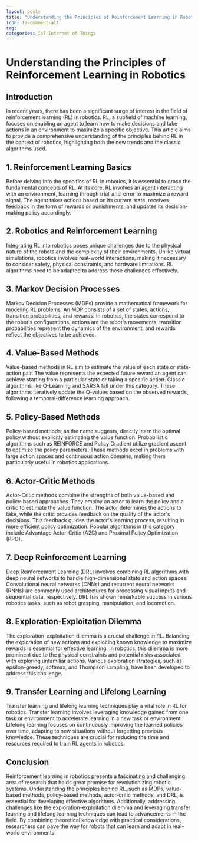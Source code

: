 ```yaml
---
layout: posts
title: "Understanding the Principles of Reinforcement Learning in Robotics"
icon: fa-comment-alt
tag:      
categories: IoT Internet of Things
---
```



# Understanding the Principles of Reinforcement Learning in Robotics

## Introduction

In recent years, there has been a significant surge of interest in the field of reinforcement learning (RL) in robotics. RL, a subfield of machine learning, focuses on enabling an agent to learn how to make decisions and take actions in an environment to maximize a specific objective. This article aims to provide a comprehensive understanding of the principles behind RL in the context of robotics, highlighting both the new trends and the classic algorithms used.

## 1. Reinforcement Learning Basics

Before delving into the specifics of RL in robotics, it is essential to grasp the fundamental concepts of RL. At its core, RL involves an agent interacting with an environment, learning through trial-and-error to maximize a reward signal. The agent takes actions based on its current state, receives feedback in the form of rewards or punishments, and updates its decision-making policy accordingly.

## 2. Robotics and Reinforcement Learning

Integrating RL into robotics poses unique challenges due to the physical nature of the robots and the complexity of their environments. Unlike virtual simulations, robotics involves real-world interactions, making it necessary to consider safety, physical constraints, and hardware limitations. RL algorithms need to be adapted to address these challenges effectively.

## 3. Markov Decision Processes

Markov Decision Processes (MDPs) provide a mathematical framework for modeling RL problems. An MDP consists of a set of states, actions, transition probabilities, and rewards. In robotics, the states correspond to the robot's configurations, actions are the robot's movements, transition probabilities represent the dynamics of the environment, and rewards reflect the objectives to be achieved.

## 4. Value-Based Methods

Value-based methods in RL aim to estimate the value of each state or state-action pair. The value represents the expected future reward an agent can achieve starting from a particular state or taking a specific action. Classic algorithms like Q-Learning and SARSA fall under this category. These algorithms iteratively update the Q-values based on the observed rewards, following a temporal-difference learning approach.

## 5. Policy-Based Methods

Policy-based methods, as the name suggests, directly learn the optimal policy without explicitly estimating the value function. Probabilistic algorithms such as REINFORCE and Policy Gradient utilize gradient ascent to optimize the policy parameters. These methods excel in problems with large action spaces and continuous action domains, making them particularly useful in robotics applications.

## 6. Actor-Critic Methods

Actor-Critic methods combine the strengths of both value-based and policy-based approaches. They employ an actor to learn the policy and a critic to estimate the value function. The actor determines the actions to take, while the critic provides feedback on the quality of the actor's decisions. This feedback guides the actor's learning process, resulting in more efficient policy optimization. Popular algorithms in this category include Advantage Actor-Critic (A2C) and Proximal Policy Optimization (PPO).

## 7. Deep Reinforcement Learning

Deep Reinforcement Learning (DRL) involves combining RL algorithms with deep neural networks to handle high-dimensional state and action spaces. Convolutional neural networks (CNNs) and recurrent neural networks (RNNs) are commonly used architectures for processing visual inputs and sequential data, respectively. DRL has shown remarkable success in various robotics tasks, such as robot grasping, manipulation, and locomotion.

## 8. Exploration-Exploitation Dilemma

The exploration-exploitation dilemma is a crucial challenge in RL. Balancing the exploration of new actions and exploiting known knowledge to maximize rewards is essential for effective learning. In robotics, this dilemma is more prominent due to the physical constraints and potential risks associated with exploring unfamiliar actions. Various exploration strategies, such as epsilon-greedy, softmax, and Thompson sampling, have been developed to address this challenge.

## 9. Transfer Learning and Lifelong Learning

Transfer learning and lifelong learning techniques play a vital role in RL for robotics. Transfer learning involves leveraging knowledge gained from one task or environment to accelerate learning in a new task or environment. Lifelong learning focuses on continuously improving the learned policies over time, adapting to new situations without forgetting previous knowledge. These techniques are crucial for reducing the time and resources required to train RL agents in robotics.

## Conclusion

Reinforcement learning in robotics presents a fascinating and challenging area of research that holds great promise for revolutionizing robotic systems. Understanding the principles behind RL, such as MDPs, value-based methods, policy-based methods, actor-critic methods, and DRL, is essential for developing effective algorithms. Additionally, addressing challenges like the exploration-exploitation dilemma and leveraging transfer learning and lifelong learning techniques can lead to advancements in the field. By combining theoretical knowledge with practical considerations, researchers can pave the way for robots that can learn and adapt in real-world environments.